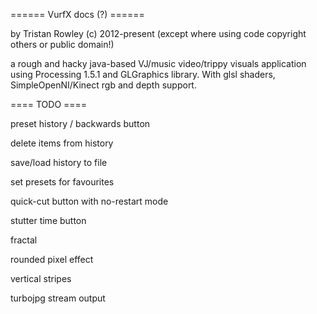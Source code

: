 ====== VurfX docs (?) ======

by Tristan Rowley (c) 2012-present (except where using code copyright others or public domain!)

a rough and hacky java-based VJ/music video/trippy visuals application using Processing 1.5.1 and GLGraphics library.  With glsl shaders, SimpleOpenNI/Kinect rgb and depth support.

==== TODO ====

preset history / backwards button

delete items from history

save/load history to file

set presets for favourites

quick-cut button with no-restart mode

stutter time button

fractal

rounded pixel effect

vertical stripes

turbojpg stream output


